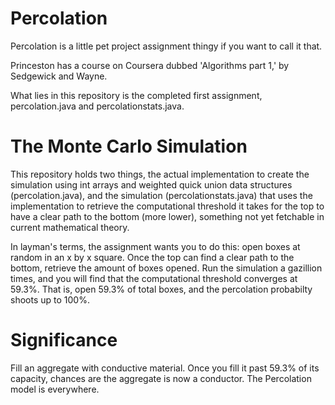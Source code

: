 # Percolation

Percolation is a little pet project assignment thingy if you want to call it that. 

Princeston has a course on Coursera dubbed 'Algorithms part 1,' by Sedgewick and Wayne. 

What lies in this repository is the completed first assignment, percolation.java and percolationstats.java. 



# The Monte Carlo Simulation 

This repository holds two things, the actual implementation to create the simulation using int arrays and weighted quick union data structures
(percolation.java), and the simulation (percolationstats.java) that uses the implementation to retrieve the computational
threshold it takes for the top to have a clear path to the bottom (more lower), something not yet fetchable in current
mathematical theory. 

In layman's terms, the assignment wants you to do this: open boxes at random in an x by x square. Once the top can find a clear path to the bottom, retrieve the amount of boxes opened. Run the simulation a gazillion times, and you will find that the computational threshold converges at 59.3%.
That is, open 59.3% of total boxes, and the percolation probabilty shoots up to 100%. 

# Significance

Fill an aggregate with conductive material. Once you fill it past 59.3% of its capacity, chances are the aggregate is now a conductor. The Percolation model is everywhere. 
